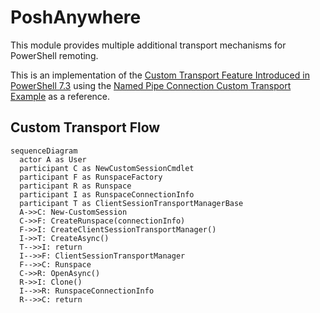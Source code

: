 # PoshAnywhere

This module provides multiple additional transport mechanisms for PowerShell remoting.

This is an implementation of the [Custom Transport Feature Introduced in PowerShell 7.3](https://github.com/PowerShell/PowerShell/pull/17011) using the [Named Pipe Connection Custom Transport Example](https://github.com/PaulHigin/NamedPipeConnection) as a reference.

## Custom Transport Flow

```mermaid
sequenceDiagram
  actor A as User
  participant C as NewCustomSessionCmdlet
  participant F as RunspaceFactory
  participant R as Runspace
  participant I as RunspaceConnectionInfo
  participant T as ClientSessionTransportManagerBase
  A->>C: New-CustomSession
  C->>F: CreateRunspace(connectionInfo)
  F->>I: CreateClientSessionTransportManager()
  I->>T: CreateAsync()
  T-->>I: return
  I-->>F: ClientSessionTransportManager
  F-->>C: Runspace
  C->>R: OpenAsync()
  R->>I: Clone()
  I-->>R: RunspaceConnectionInfo
  R-->>C: return

```
